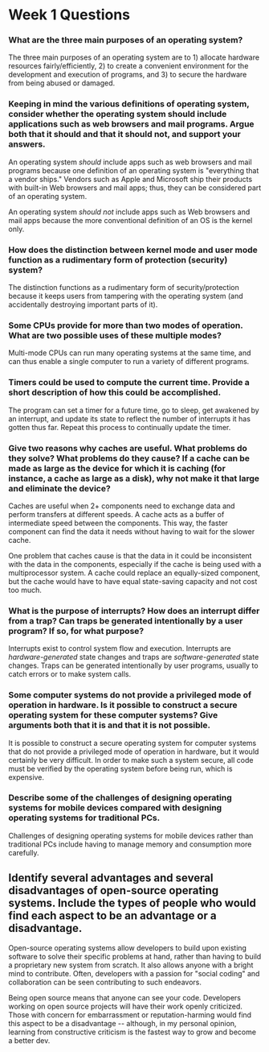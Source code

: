 # Week 1 Questions

### What are the three main purposes of an operating system?

The three main purposes of an operating system are to 1) allocate hardware resources fairly/efficiently, 2) to create a convenient environment for the development and execution of programs, and 3) to secure the hardware from being abused or damaged.

### Keeping in mind the various definitions of operating system, consider whether the operating system should include applications such as web browsers and mail programs. Argue both that it should and that it should not, and support your answers.

An operating system *should* include apps such as web browsers and mail programs because one definition of an operating system is "everything that a vendor ships." Vendors such as Apple and Microsoft ship their products with built-in Web browsers and mail apps; thus, they can be considered part of an operating system. 

An operating system *should not* include apps such as Web browsers and mail apps because the more conventional definition of an OS is the kernel only.

### How does the distinction between kernel mode and user mode function as a rudimentary form of protection (security) system?

The distinction functions as a rudimentary form of security/protection because it keeps users from tampering with the operating system (and accidentally destroying important parts of it).

### Some CPUs provide for more than two modes of operation. What are two possible uses of these multiple modes?

Multi-mode CPUs can run many operating systems at the same time, and can thus enable a single computer to run a variety of different programs.

### Timers could be used to compute the current time. Provide a short description of how this could be accomplished.

The program can set a timer for a future time, go to sleep, get awakened by an interrupt, and update its state to reflect the number of interrupts it has gotten thus far. Repeat this process to continually update the timer.

### Give two reasons why caches are useful. What problems do they solve? What problems do they cause? If a cache can be made as large as the device for which it is caching (for instance, a cache as large as a disk), why not make it that large and eliminate the device?

Caches are useful when 2+ components need to exchange data and perform transfers at different speeds. A cache acts as a buffer of intermediate speed between the components. This way, the faster component can find the data it needs without having to wait for the slower cache. 

One problem that caches cause is that the data in it could be inconsistent with the data in the components, especially if the cache is being used with a multiprocessor system. A cache could replace an equally-sized component, but the cache would have to have equal state-saving capacity and not cost too much.

### What is the purpose of interrupts? How does an interrupt differ from a trap? Can traps be generated intentionally by a user program? If so, for what purpose?

Interrupts exist to control system flow and execution. Interrupts are *hardware-generated* state changes and traps are *software-generated* state changes. Traps can be generated intentionally by user programs, usually to catch errors or to make system calls. 

### Some computer systems do not provide a privileged mode of operation in hardware. Is it possible to construct a secure operating system for these computer systems? Give arguments both that it is and that it is not possible.

It is possible to construct a secure operating system for computer systems that do not provide a privileged mode of operation in hardware, but it would certainly be very difficult. In order to make such a system secure, all code must be verified by the operating system before being run, which is expensive.

### Describe some of the challenges of designing operating systems for mobile devices compared with designing operating systems for traditional PCs.

Challenges of designing operating systems for mobile devices rather than traditional PCs include having to manage memory and consumption more carefully.

## Identify several advantages and several disadvantages of open-source operating systems. Include the types of people who would find each aspect to be an advantage or a disadvantage.

Open-source operating systems allow developers to build upon existing software to solve their specific problems at hand, rather than having to build a proprietary new system from scratch. It also allows anyone with a bright mind to contribute. Often, developers with a passion for "social coding" and collaboration can be seen contributing to such endeavors.

Being open source means that anyone can see your code. Developers working on open source projects will have their work openly criticized. Those with concern for embarrassment or reputation-harming would find this aspect to be a disadvantage -- although, in my personal opinion, learning from constructive criticism is the fastest way to grow and become a better dev.
